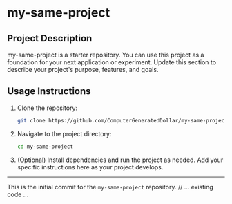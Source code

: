 # my-same-project

## Project Description

my-same-project is a starter repository. You can use this project as a foundation for your next application or experiment. Update this section to describe your project's purpose, features, and goals.

## Usage Instructions

1. Clone the repository:
   ```bash
   git clone https://github.com/ComputerGeneratedDollar/my-same-project.git
   ```
2. Navigate to the project directory:
   ```bash
   cd my-same-project
   ```
3. (Optional) Install dependencies and run the project as needed. Add your specific instructions here as your project develops.

---

This is the initial commit for the `my-same-project` repository.
// ... existing code ... <end of file>
